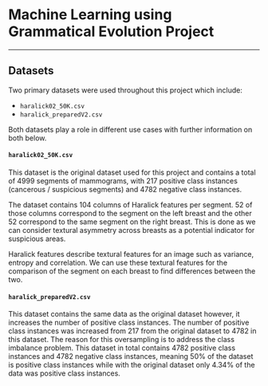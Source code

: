 # Machine Learning using Grammatical Evolution Project
--------------
## Datasets
Two primary datasets were used throughout this project which include:
- `haralick02_50K.csv`
- `haralick_preparedV2.csv`

Both datasets play a role in different use cases with further information on both below.
#### **`haralick02_50K.csv`**
This dataset is the original dataset used for this project and contains a total of 4999 segments of mammograms, with 217 positive class instances (cancerous / suspicious segments) and 4782 negative class instances. 

The dataset contains 104 columns of Haralick features per segment. 52 of those columns correspond to the segment on the left breast and the other 52 correspond to the same segment on the right breast. This is done as we can consider textural asymmetry across breasts as a potential indicator for suspicious areas. 

Haralick features describe textural features for an image such as variance, entropy and correlation. We can use these textural features for the comparison of the segment on each breast to find differences between the two.

#### **`haralick_preparedV2.csv`**
This dataset contains the same data as the original dataset however, it increases the number of positive class instances. The number of positive class instances was increased from 217 from the original dataset to 4782 in this dataset. The reason for this oversampling is to address the class imbalance problem. This dataset in total contains 4782 positive class instances and 4782 negative class instances, meaning 50% of the dataset is positive class instances while with the original dataset only 4.34% of the data was positive class instances.